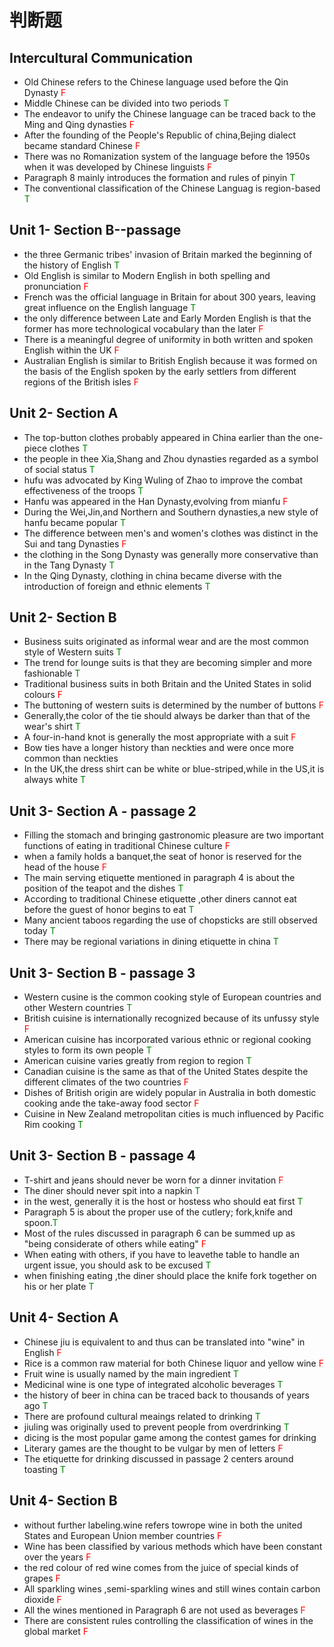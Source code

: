 # 判断题

## Intercultural Communication

- Old Chinese refers to the Chinese language used before the Qin Dynasty	<font color=red>F</font>
- Middle Chinese can be divided into two periods	<font color=green>T</font>
- The endeavor to unify the Chinese language can be traced back to the Ming and Qing dynasties	<font color=red>F</font>
- After the founding of the People's Republic of china,Bejing dialect became standard Chinese	<font color=red>F</font>
- There was no Romanization system of the language before the 1950s when it was developed by Chinese linguists <font color=red>F</font>
- Paragraph 8 mainly introduces the formation and rules of pinyin <font color=green>T</font>
- The conventional classification of the Chinese Languag is region-based <font color=green>T</font>

## Unit 1- Section B--passage

- the three Germanic tribes' invasion of Britain marked the beginning of the history of English <font color=green>T</font>
- Old English is similar to Modern English in both spelling and pronunciation <font color=red>F</font>
- French was the official language in Britain for about 300 years, leaving great influence on the English language <font color=green>T</font>
- the only difference between Late and Early Morden English is that the former has more technological vocabulary than the later <font color=red>F</font>
- There is a meaningful degree of  uniformity in both written and spoken English within the UK <font color=red>F</font>
- Australian English is similar to British English because it was formed on the basis of the English spoken by the early settlers from different regions of the British isles <font color=red>F</font>

## Unit 2- Section A

- The top-button clothes probably appeared in China earlier than the one-piece clothes <font color=green>T</font>
- the people in thee Xia,Shang and Zhou dynasties regarded as a symbol of social status <font color=green>T</font>
- hufu was advocated by King Wuling of Zhao to improve the combat effectiveness of the troops <font color=green>T</font>
- Hanfu was appeared in the Han Dynasty,evolving from mianfu <font color=red>F</font>
- During the Wei,Jin,and Northern and Southern dynasties,a new style of hanfu became popular <font color=green>T</font>
- The difference between men's and women's clothes was distinct in the Sui and tang Dynasties <font color=red>F</font>
- the clothing in the Song Dynasty was generally more conservative than in the Tang Dynasty <font color=green>T</font>
- In the Qing Dynasty, clothing in china became diverse with the introduction of foreign and ethnic elements <font color=green>T</font>

## Unit 2- Section B

- Business suits originated as informal wear and are the most common style of Western suits <font color=green>T</font>
- The trend for lounge suits is that they are becoming simpler and more fashionable <font color=green>T</font>
- Traditional business suits in both Britain and the United States in solid colours <font color=red>F</font>
- The buttoning of western suits is determined by the number of buttons <font color=red>F</font>
- Generally,the color of the tie should always be darker than that of the wear's shirt <font color=green>T</font>
- A four-in-hand knot is generally the most appropriate with a suit <font color=red>F</font>
- Bow ties have a longer history than neckties and were once more common than neckties
- In the UK,the dress shirt can be white or blue-striped,while in the US,it is always white  <font color=green>T</font>

## Unit 3- Section A - passage 2

- Filling the stomach and bringing gastronomic pleasure are two important functions of eating in traditional Chinese culture  <font color=red>F</font>
- when a family holds a banquet,the seat of honor is reserved for the head of the house <font color=red>F</font>
- The main serving etiquette mentioned in paragraph 4 is about the position of the teapot and the dishes <font color=green>T</font>
- According to traditional Chinese etiquette ,other diners cannot eat before the guest of honor begins to eat <font color=green>T</font>
- Many ancient taboos regarding the use of chopsticks are still observed today <font color=green>T</font>
- There may be regional variations in dining etiquette in china <font color=green>T</font>

## Unit 3- Section B - passage 3

- Western cusine is the common cooking style of European countries and other Western countries <font color=green>T</font>
- British cuisine is internationally recognized because of its unfussy style <font color=red>F</font>
- American cuisine has incorporated various ethnic or regional cooking styles to form its own people <font color=green>T</font>
- American cuisine varies greatly from region to region <font color=green>T</font>
- Canadian cuisine is the same as that of the United States despite the different climates of the two countries <font color=red>F</font>
- Dishes of British origin are widely popular in Australia in both domestic cooking ande the take-away food sector <font color=red>F</font>
- Cuisine in New Zealand metropolitan cities is much influenced by Pacific Rim cooking <font color=green>T</font>

## Unit 3- Section B - passage 4

- T-shirt and jeans should never be worn for a dinner invitation <font color=red>F</font>
- The diner should never spit into a napkin <font color=green>T</font>
- in the west, generally it is the host or hostess who should eat first <font color=green>T</font>
- Paragraph 5 is about the proper use of the cutlery; fork,knife and spoon.<font color=green>T</font>
- Most of the rules discussed in paragraph 6 can be summed up as "being considerate of others while eating" <font color=red>F</font>
- When eating with others, if you have to leavethe table to handle an urgent issue, you should ask to be excused <font color=green>T</font>
- when finishing eating ,the diner should place the knife fork together on his or her plate <font color=green>T</font>

## Unit 4- Section A

- Chinese jiu is equivalent to and thus can be translated into "wine" in English <font color=red>F</font>
- Rice is a common raw material for both Chinese liquor and yellow wine <font color=red>F</font>
- Fruit wine is usually named by the main ingredient <font color=green>T</font>
- Medicinal wine is one type of integrated alcoholic beverages <font color=green>T</font>
- the history of beer in china can be traced back to thousands of years ago <font color=green>T</font>
- There are profound cultural meaings related to drinking <font color=green>T</font>
- jiuling was originally used to prevent people from overdrinking <font color=green>T</font>
- dicing is the most popular game among the contest games for drinking 
- Literary games are the thought to be vulgar by men of letters <font color=red>F</font>
- The etiquette for drinking discussed in passage 2 centers around toasting <font color=green>T</font>

## **Unit 4- Section B**

- without further labeling.wine refers towrope wine in both the united States and European Union member countries <font color=red>F</font>
- Wine has been classified by various methods which have been constant over the years <font color=red>F</font>
- the red colour of red wine comes from the juice of special kinds of grapes <font color=red>F</font>
- All sparkling wines ,semi-sparkling wines and still wines contain carbon dioxide <font color=red>F</font>
- All the wines mentioned in Paragraph 6 are not used as beverages <font color=red>F</font>
- There are consistent rules controlling the classification of wines in the global market <font color=red>F</font>